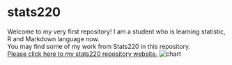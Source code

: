 # stats220
Welcome to my very first repository! I am a student who is learning statistic, R and Markdown language now.  
You may find some of my work from Stats220 in this repository.  
[Please click here to my stats220 repository website.](https://220pmc.github.io/stats220/)
![chart](https://cdn3.iconfinder.com/data/icons/higher-education-icon-set/256/chart.png)  
